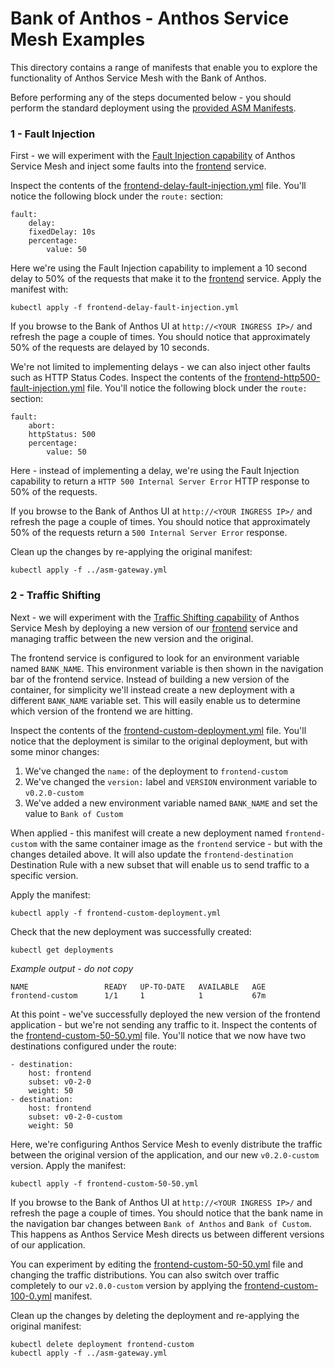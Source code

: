 # Bank of Anthos - Anthos Service Mesh Examples

This directory contains a range of manifests that enable you to explore the functionality of Anthos Service Mesh with the Bank of Anthos.

Before performing any of the steps documented below - you should perform the standard deployment using the [provided ASM Manifests](../).

### 1 - Fault Injection
First - we will experiment with the [Fault Injection capability](https://istio.io/latest/docs/tasks/traffic-management/fault-injection/) of Anthos Service Mesh and inject some faults into the [frontend](../../src/frontend) service.

Inspect the contents of the [frontend-delay-fault-injection.yml](frontend-delay-fault-injection.yml) file. You'll notice the following block under the `route:` section:
```
fault:
    delay:
    fixedDelay: 10s
    percentage:
        value: 50
```

Here we're using the Fault Injection capability to implement a 10 second delay to 50% of the requests that make it to the [frontend](../../src/frontend) service. Apply the manifest with:

```
kubectl apply -f frontend-delay-fault-injection.yml
```

If you browse to the Bank of Anthos UI at `http://<YOUR INGRESS IP>/` and refresh the page a couple of times. You should notice that approximately 50% of the requests are delayed by 10 seconds.

We're not limited to implementing delays - we can also inject other faults such as HTTP Status Codes. Inspect the contents of the [frontend-http500-fault-injection.yml](frontend-http500-fault-injection.yml) file. You'll notice the following block under the `route:` section:
```
fault:
    abort:
    httpStatus: 500
    percentage:
        value: 50
```

Here - instead of implementing a delay, we're using the Fault Injection capability to return a `HTTP 500 Internal Server Error` HTTP response to 50% of the requests.

If you browse to the Bank of Anthos UI at `http://<YOUR INGRESS IP>/` and refresh the page a couple of times. You should notice that approximately 50% of the requests return a `500 Internal Server Error` response.

Clean up the changes by re-applying the original manifest:
```
kubectl apply -f ../asm-gateway.yml
```

### 2 - Traffic Shifting
Next - we will experiment with the [Traffic Shifting capability](https://istio.io/latest/docs/tasks/traffic-management/traffic-shifting/) of Anthos Service Mesh by deploying a new version of our [frontend](../../src/frontend) service and managing traffic between the new version and the original.

The frontend service is configured to look for an environment variable named `BANK_NAME`. This environment variable is then shown in the navigation bar of the frontend service. Instead of building a new version of the container, for simplicity we'll instead create a new deployment with a different `BANK_NAME` variable set. This will easily enable us to determine which version of the frontend we are hitting.

Inspect the contents of the [frontend-custom-deployment.yml](frontend-custom-deployment.yml) file. You'll notice that the deployment is similar to the original deployment, but with some minor changes:
1. We've changed the `name:` of the deployment to `frontend-custom`
2. We've changed the `version:` label and `VERSION` environment variable to `v0.2.0-custom`
3. We've added a new environment variable named `BANK_NAME` and set the value to `Bank of Custom`

When applied - this manifest will create a new deployment named `frontend-custom` with the same container image as the `frontend` service - but with the changes detailed above. It will also update the `frontend-destination` Destination Rule with a new subset that will enable us to send traffic to a specific version.

Apply the manifest:

```
kubectl apply -f frontend-custom-deployment.yml
```

Check that the new deployment was successfully created:
```
kubectl get deployments
```

*Example output - do not copy*

```
NAME                 READY   UP-TO-DATE   AVAILABLE   AGE
frontend-custom      1/1     1            1           67m
```

At this point - we've successfully deployed the new version of the frontend application - but we're not sending any traffic to it. Inspect the contents of the [frontend-custom-50-50.yml](frontend-custom-50-50.yml) file. You'll notice that we now have two destinations configured under the route:

```
- destination:
    host: frontend
    subset: v0-2-0
    weight: 50
- destination:
    host: frontend
    subset: v0-2-0-custom
    weight: 50
```

Here, we're configuring Anthos Service Mesh to evenly distribute the traffic between the original version of the application, and our new `v0.2.0-custom` version. Apply the manifest:

```
kubectl apply -f frontend-custom-50-50.yml
```

If you browse to the Bank of Anthos UI at `http://<YOUR INGRESS IP>/` and refresh the page a couple of times. You should notice that the bank name in the navigation bar changes between `Bank of Anthos` and `Bank of Custom`. This happens as Anthos Service Mesh directs us between different versions of our application.

You can experiment by editing the [frontend-custom-50-50.yml](frontend-custom-50-50.yml) file and changing the traffic distributions. You can also switch over traffic completely to our `v2.0.0-custom` version by applying the [frontend-custom-100-0.yml](frontend-custom-100-0.yml) manifest.

Clean up the changes by deleting the deployment and re-applying the original manifest:
```
kubectl delete deployment frontend-custom
kubectl apply -f ../asm-gateway.yml
```